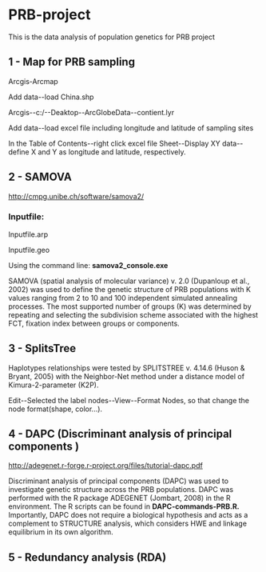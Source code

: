 # PRB-project
This is the data analysis of population genetics for PRB project

## 1 - Map for PRB sampling

Arcgis-Arcmap

Add data--load China.shp

Arcgis--c:/--Deaktop--ArcGlobeData--contient.lyr

Add data--load excel file including longitude and latitude of sampling sites

In the Table of Contents--right click excel file Sheet--Display XY data--define X and Y as longitude and latitude, respectively. 


## 2 - SAMOVA

http://cmpg.unibe.ch/software/samova2/

### Inputfile:

Inputfile.arp

Inputfile.geo

Using the command line: **samova2_console.exe**

SAMOVA (spatial analysis of molecular variance) v. 2.0 (Dupanloup et al., 2002) was used to define the genetic structure of PRB populations with K values ranging from 2 to 10 and 100 independent simulated annealing processes. The most supported number of groups (K) was determined by repeating and selecting the subdivision scheme associated with the highest FCT, fixation index between groups or components. 

## 3 - SplitsTree

Haplotypes relationships were tested by SPLITSTREE v. 4.14.6 (Huson & Bryant, 2005) with the Neighbor-Net method under a distance model of Kimura-2-parameter (K2P). 

Edit--Selected the label nodes--View--Format Nodes, so that change the node format(shape, color...). 

## 4 - DAPC (Discriminant analysis of principal components )

http://adegenet.r-forge.r-project.org/files/tutorial-dapc.pdf

Discriminant analysis of principal components (DAPC) was used to investigate genetic structure across the PRB populations. DAPC was performed with the R package ADEGENET (Jombart, 2008) in the R environment. The R scripts can be found in **DAPC-commands-PRB.R.** Importantly, DAPC does not require a biological hypothesis and acts as a complement to STRUCTURE analysis, which considers HWE and linkage equilibrium in its own algorithm. 

## 5 - Redundancy analysis (RDA)




